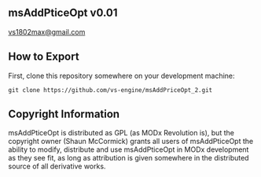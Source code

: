 ## msAddPticeOpt v0.01
vs1802max@gmail.com

## How to Export

First, clone this repository somewhere on your development machine:

`git clone https://github.com/vs-engine/msAddPriceOpt_2.git`

## Copyright Information

msAddPticeOpt is distributed as GPL (as MODx Revolution is), but the copyright owner
(Shaun McCormick) grants all users of msAddPticeOpt the ability to modify, distribute
and use msAddPticeOpt in MODx development as they see fit, as long as attribution
is given somewhere in the distributed source of all derivative works.
